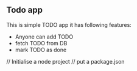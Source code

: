 ## Todo app

This is simple TODO app it has following features:

- Anyone can add TODO
- fetch TODO from DB
- mark TODO as done

// Initialise a node project
// put a package.json